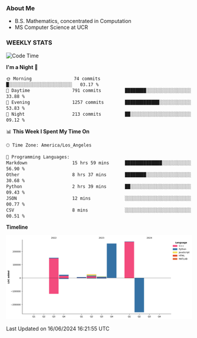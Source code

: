 ### About Me

- B.S. Mathematics, concentrated in Computation
- MS Computer Science at UCR


### WEEKLY STATS
<!--START_SECTION:waka-->
![Code Time](http://img.shields.io/badge/Code%20Time-173%20hrs%2058%20mins-blue)

**I'm a Night 🦉** 

```text
🌞 Morning                74 commits          █░░░░░░░░░░░░░░░░░░░░░░░░   03.17 % 
🌆 Daytime                791 commits         ████████░░░░░░░░░░░░░░░░░   33.88 % 
🌃 Evening                1257 commits        █████████████░░░░░░░░░░░░   53.83 % 
🌙 Night                  213 commits         ██░░░░░░░░░░░░░░░░░░░░░░░   09.12 % 
```


📊 **This Week I Spent My Time On** 

```text
🕑︎ Time Zone: America/Los_Angeles

💬 Programming Languages: 
Markdown                 15 hrs 59 mins      ██████████████░░░░░░░░░░░   56.90 % 
Other                    8 hrs 37 mins       ████████░░░░░░░░░░░░░░░░░   30.68 % 
Python                   2 hrs 39 mins       ██░░░░░░░░░░░░░░░░░░░░░░░   09.43 % 
JSON                     12 mins             ░░░░░░░░░░░░░░░░░░░░░░░░░   00.77 % 
CSV                      8 mins              ░░░░░░░░░░░░░░░░░░░░░░░░░   00.51 % 
```

**Timeline**

![Lines of Code chart](https://raw.githubusercontent.com/nickocruzm/nickocruzm/main/assets/bar_graph.png)


 Last Updated on 16/06/2024 16:21:55 UTC
<!--END_SECTION:waka-->
